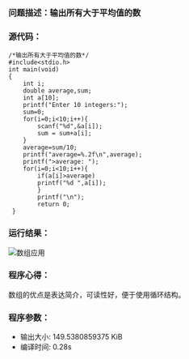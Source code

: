 ### 问题描述：输出所有大于平均值的数
### 源代码：

	/*输出所有大于平均值的数*/
	#include<stdio.h>
	int main(void)
	{
		int i;
		double average,sum;
		int a[10];
		printf("Enter 10 integers:");
		sum=0;
		for(i=0;i<10;i++){
			scanf("%d",&a[i]);
			sum = sum+a[i];
		}
		average=sum/10;
		printf("average=%.2f\n",average);
		printf(">average: ");
		for(i=0;i<10;i++){
			if(a[i]>average)
			printf("%d ",a[i]);
			}
			printf("\n");
			return 0;
	 } 

### 运行结果：
![数组应用](https://upload-images.jianshu.io/upload_images/6770220-a815e28079fe5a88.png?imageMogr2/auto-orient/strip%7CimageView2/2/w/1240)

### 程序心得：
数组的优点是表达简介，可读性好，便于使用循环结构。
### 程序参数：
- 输出大小: 149.5380859375 KiB
- 编译时间: 0.28s
